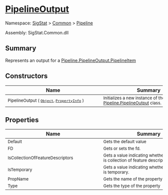 # [PipelineOutput](./PipelineOutput.md)

Namespace: [SigStat]() > [Common](./../README.md) > [Pipeline](./README.md)

Assembly: SigStat.Common.dll

## Summary
Represents an output for a [Pipeline.PipelineOutput.PipelineItem](https://github.com/hargitomi97/sigstat/blob/master/docs/md/.md)

## Constructors

| Name | Summary | 
| --- | --- | 
| <div style="width:290px"><sub>PipelineOutput ( [`Object`](https://docs.microsoft.com/en-us/dotnet/api/System.Object), [`PropertyInfo`](https://docs.microsoft.com/en-us/dotnet/api/System.Reflection.PropertyInfo) )</sub></div>| <div style="width:290px"><sub>Initializes a new instance of the [Pipeline.PipelineOutput](https://github.com/hargitomi97/sigstat/blob/master/docs/md/SigStat/Common/Pipeline/PipelineOutput.md) class.</sub></div>| <br>


## Properties

| Name | Summary | 
| --- | --- | 
| <div style="width:290px"><sub>Default</sub></div>| <div style="width:290px"><sub>Gets the default value</sub></div>| <br>
| <div style="width:290px"><sub>FD</sub></div>| <div style="width:290px"><sub>Gets or sets the fd.</sub></div>| <br>
| <div style="width:290px"><sub>IsCollectionOfFeatureDescriptors</sub></div>| <div style="width:290px"><sub>Gets a value indicating whether this instance is collection of feature descriptors.</sub></div>| <br>
| <div style="width:290px"><sub>IsTemporary</sub></div>| <div style="width:290px"><sub>Gets a value indicating whether this instance is temporary.</sub></div>| <br>
| <div style="width:290px"><sub>PropName</sub></div>| <div style="width:290px"><sub>Gets the name of the property.</sub></div>| <br>
| <div style="width:290px"><sub>Type</sub></div>| <div style="width:290px"><sub>Gets the type of the property</sub></div>| <br>



